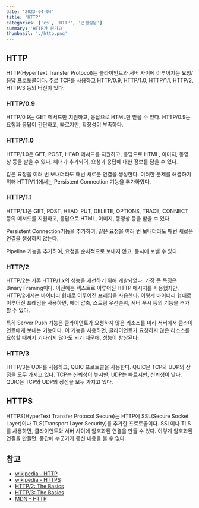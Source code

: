 ```yaml
---
date: '2023-04-04'
title: 'HTTP'
categories: ['cs', 'HTTP', '면접질문']
summary: 'HTTP가 뭔가요'
thumbnail: './http.png'
---
```


## HTTP

HTTP(HyperText Transfer Protocol)는 클라이언트와 서버 사이에 이루어지는 요청/응답 프로토콜이다. 주로 TCP를 사용하고 HTTP/0.9, HTTP/1.0, HTTP/1.1, HTTP/2, HTTP/3 등의 버전이 있다.

### HTTP/0.9

HTTP/0.9는 GET 메서드만 지원하고, 응답으로 HTML만 받을 수 있다. HTTP/0.9는 요청과 응답이 간단하고, 빠르지만, 확장성이 부족하다.

### HTTP/1.0

HTTP/1.0은 GET, POST, HEAD 메서드를 지원하고, 응답으로 HTML, 이미지, 동영상 등을 받을 수 있다. 헤더가 추가되어, 요청과 응답에 대한 정보를 담을 수 있다.

같은 요청을 여러 번 보내더라도 매번 새로운 연결을 생성한다. 이러한 문제를 해결하기 위해 HTTP/1.1에서는 Persistent Connection 기능을 추가하였다.

### HTTP/1.1

HTTP/1.1은 GET, POST, HEAD, PUT, DELETE, OPTIONS, TRACE, CONNECT 등의 메서드를 지원하고, 응답으로 HTML, 이미지, 동영상 등을 받을 수 있다.

Persistent Connection기능을 추가하여, 같은 요청을 여러 번 보내더라도 매번 새로운 연결을 생성하지 않는다.

Pipeline 기능을 추가하여, 요청을 순차적으로 보내지 않고, 동시에 보낼 수 있다.

### HTTP/2

HTTP/2는 기존 HTTP/1.x의 성능을 개선하기 위해 개발되었다. 가장 큰 특징은 Binary Framing이다. 이전에는 텍스트로 이루어진 HTTP 메시지를 사용했지만, HTTP/2에서는 바이너리 형태로 이루어진 프레임을 사용한다. 이렇게 바이너리 형태로 이루어진 프레임을 사용하면, 헤더 압축, 스트림 우선순위, 서버 푸시 등의 기능을 추가할 수 있다.

특히 Server Push 기능은 클라이언트가 요청하지 않은 리소스를 미리 서버에서 클라이언트에게 보내는 기능이다. 이 기능을 사용하면, 클라이언트가 요청하지 않은 리소스를 요청할 때까지 기다리지 않아도 되기 때문에, 성능이 향상된다.

### HTTP/3

HTTP/3는 UDP를 사용하고, QUIC 프로토콜을 사용한다. QUIC은 TCP와 UDP의 장점을 모두 가지고 있다. TCP는 신뢰성이 높지만, UDP는 빠르지만, 신뢰성이 낮다. QUIC은 TCP와 UDP의 장점을 모두 가지고 있다.

## HTTPS

HTTPS(HyperText Transfer Protocol Secure)는 HTTP에 SSL(Secure Socket Layer)이나 TLS(Transport Layer Security)를 추가한 프로토콜이다. SSL이나 TLS를 사용하면, 클라이언트와 서버 사이에 암호화된 연결을 만들 수 있다. 이렇게 암호화된 연결을 만들면, 중간에 누군가가 통신 내용을 볼 수 없다.

## 참고

- [wikipedia - HTTP](https://ko.wikipedia.org/wiki/HTTP)
- [wikipedia - HTTPS](https://ko.wikipedia.org/wiki/HTTPS)
- [HTTP/2: The Basics](https://developers.google.com/web/fundamentals/performance/http2)
- [HTTP/3: The Basics](https://developers.google.com/web/fundamentals/performance/http3)
- [MDN - HTTP](https://developer.mozilla.org/ko/docs/Web/HTTP)
